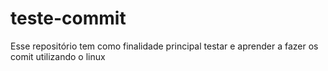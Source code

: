 # teste-commit
Esse repositório tem como finalidade principal testar e aprender a fazer os comit utilizando o linux  
